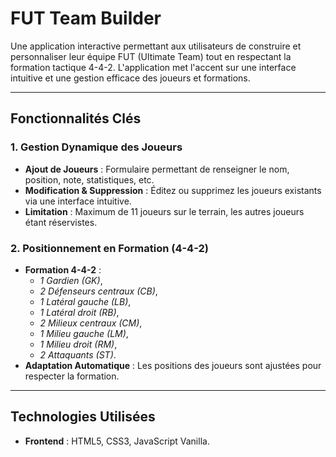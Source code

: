 # FUT Team Builder

Une application interactive permettant aux utilisateurs de construire et personnaliser leur équipe FUT (Ultimate Team) tout en respectant la formation tactique 4-4-2. L'application met l'accent sur une interface intuitive et une gestion efficace des joueurs et formations.

---

## Fonctionnalités Clés

### 1. **Gestion Dynamique des Joueurs**
- **Ajout de Joueurs** : Formulaire permettant de renseigner le nom, position, note, statistiques, etc.
- **Modification & Suppression** : Éditez ou supprimez les joueurs existants via une interface intuitive.
- **Limitation** : Maximum de 11 joueurs sur le terrain, les autres joueurs étant réservistes.

### 2. **Positionnement en Formation (4-4-2)**
- **Formation 4-4-2** :
  - *1 Gardien (GK)*, 
  - *2 Défenseurs centraux (CB)*, 
  - *1 Latéral gauche (LB)*, 
  - *1 Latéral droit (RB)*, 
  - *2 Milieux centraux (CM)*, 
  - *1 Milieu gauche (LM)*, 
  - *1 Milieu droit (RM)*, 
  - *2 Attaquants (ST)*.
- **Adaptation Automatique** : Les positions des joueurs sont ajustées pour respecter la formation.

---

## Technologies Utilisées

- **Frontend** : HTML5, CSS3, JavaScript Vanilla.



